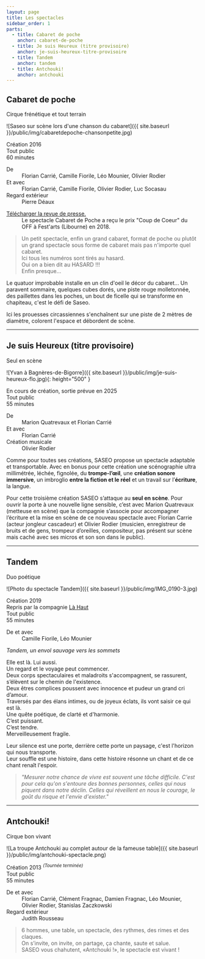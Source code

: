 ```yaml
---
layout: page
title: Les spectacles
sidebar_order: 1
parts:
  - title: Cabaret de poche
    anchor: cabaret-de-poche
  - title: Je suis Heureux (titre provisoire)
    anchor: je-suis-heureux-titre-provisoire
  - title: Tandem
    anchor: tandem
  - title: Antchouki!
    anchor: antchouki
---
```


## Cabaret de poche
<span class="subtitle">Cirque frénétique et tout terrain</span>

![Saseo sur scène lors d'une chanson du cabaret]({{ site.baseurl }}/public/img/cabaretdepoche-chansonpetite.jpg)

<div class="message">
  <div class="mb-1">
    <i class="mx-1 fa fa-fw fa-lg fa-calendar-o" aria-hidden="true"></i><span class="ml-1">Création 2016</span>
  </div>
  <div class="mb-1">
    <i class="mx-1 fa fa-fw fa-lg fa-info-circle" aria-hidden="true"></i><span class="ml-1">Tout public</span>
  </div>
  <div class="mb-1">
    <i class="mx-1 fa fa-fw fa-lg fa-clock-o" aria-hidden="true"></i><span class="ml-1">60 minutes</span>
  </div>
  <dl class="ml-2 mb-1">
    <dt>De </dt>
    <dd>Florian Carrié, Camille Fiorile, Léo Mounier, Olivier Rodier</dd>
    <dt>Et avec </dt>
    <dd>Florian Carrié, Camille Fiorile, Olivier Rodier, Luc Socasau </dd>
    <dt>Regard extérieur</dt>
    <dd class="mb-0">Pierre Déaux</dd>
  </dl>
  <div class="mt-2 ml-2 mb-0">
    <a title="Revue de presse Saseo pour Cabaret de Poche" href="/public/pdf/revue-presse-saseo-cabaret-de-poche.pdf" target="_blank">Télécharger la revue de presse.</a>
    
   <dd>Le spectacle Cabaret de Poche a reçu le prix "Coup de Coeur" du OFF à Fest'arts (Libourne) en 2018.</dd>
  </div>
    
</div>

> ​Un petit spectacle, enfin un grand cabaret, format de poche ou plutôt un grand spectacle sous forme de cabaret mais pas n'importe quel cabaret.  
> Ici tous les numéros sont tirés au hasard.  
> Oui on a bien dit au HASARD !!!  
> Enfin presque...

Le quatuor improbable installe en un clin d'oeil le décor du cabaret... Un paravent sommaire, quelques cubes dorés, une piste rouge molletonnée, des paillettes dans les poches, un bout de ficelle qui se transforme en chapiteau, c'est le défi de Saseo.

Ici les prouesses circassiennes s'enchaînent sur une piste de 2 mètres de diamètre, colorent l'espace et débordent de scène. 

---

## Je suis Heureux (titre provisoire)
<span class="subtitle">Seul en scène</span>

![Yvan à Bagnères-de-Bigorre]({{ site.baseurl }}/public/img/je-suis-heureux-flo.jpg){: height="500" }

<div class="message">
  <div class="mb-1">
    <i class="mx-1 fa fa-fw fa-lg fa-calendar-o" aria-hidden="true"></i><span class="ml-1">En cours de création, sortie prévue en 2025</span>
  </div>
  <div class="mb-1">
    <i class="mx-1 fa fa-fw fa-lg fa-info-circle" aria-hidden="true"></i><span class="ml-1">Tout public</span>
  </div>
  <div class="mb-1">
    <i class="mx-1 fa fa-fw fa-lg fa-clock-o" aria-hidden="true"></i><span class="ml-1">55 minutes</span>
  </div>
  <dl class="ml-2 mb-0">
    <dt>De </dt>
    <dd>Marion Quatrevaux et Florian Carrié</dd>
    <dt>Et avec </dt>
    <dd>Florian Carrié</dd>
    <dt>Création musicale</dt>
    <dd class="mb-0">Olivier Rodier</dd>
  </dl>
</div>

Comme pour toutes ses créations, SASEO propose un spectacle adaptable
et transportable. Avec en bonus pour cette création une scénographie ultra millimétrée,
léchée, fignolée, du **trompe-l’œil**, une **création sonore immersive**, un imbroglio **entre la
fiction et le réel** et un travail sur l’**écriture**, la langue.

Pour cette troisième création SASEO s’attaque au **seul en scène**. Pour ouvrir la porte
à une nouvelle ligne sensible, c’est avec Marion Quatrevaux (metteuse en scène)
que la compagnie s’associe pour accompagner l’écriture et la mise en scène de ce nouveau
spectacle avec Florian Carrie (acteur jongleur cascadeur) et Olivier Rodier (musicien,
enregistreur de bruits et de gens, trompeur d’oreilles, compositeur, pas présent sur scène mais
caché avec ses micros et son son dans le public).

---

## Tandem
<span class="subtitle">Duo poétique</span>

![Photo du spectacle Tandem]({{ site.baseurl }}/public/img/IMG_0190-3.jpg)

<div class="message">
  <div class="mb-1">
    <i class="mx-1 fa fa-fw fa-lg fa-calendar-o" aria-hidden="true"></i><span class="ml-1">Création 2019</span>
  </div>
  <div class="mb-1">
    <i class="mx-1 fa fa-fw fa-lg fa-child" aria-hidden="true"></i><span class="ml-1">Repris par la compagnie <a href="https://cielahaut.fr">Là Haut</a></span>
  </div>
  <div class="mb-1">
    <i class="mx-1 fa fa-fw fa-lg fa-info-circle" aria-hidden="true"></i><span class="ml-1">Tout public</span>
  </div>
  <div class="mb-1">
    <i class="mx-1 fa fa-fw fa-lg fa-clock-o" aria-hidden="true"></i><span class="ml-1">55 minutes</span>
  </div>
  <dl class="ml-2 mb-1">
    <dt>De et avec</dt>
    <dd class="mb-0">Camille Fiorile, Léo Mounier</dd>
  </dl>
  <div class="mt-2 ml-2 mb-0">
    <em>Tandem, un envol sauvage vers les sommets</em>
  </div>
</div>

Elle est là. Lui aussi.  
Un regard et le voyage peut commencer.  
Deux corps spectaculaires et maladroits s'accompagnent, se rassurent, s’élèvent sur le chemin de l'existence.  
Deux êtres complices poussent avec innocence et pudeur un grand cri d’amour.  
Traversés par des élans intimes, ou de joyeux éclats, ils vont saisir ce qui est là.  
Une quête poétique, de clarté et d'harmonie.  
C’est puissant.  
C’est tendre.  
Merveilleusement fragile.  

Leur silence est une porte, derrière cette porte un paysage, c'est l'horizon qui nous transporte.  
Leur souffle est une histoire, dans cette histoire résonne un chant et de ce chant renaît l'espoir.  

> <em>"Mesurer notre chance de vivre est souvent une tâche difficile. 
C'est pour cela qu'on s'entoure des bonnes personnes, celles qui nous piquent dans notre déclin.
Celles qui réveillent en nous le courage, le goût du risque et l'envie d'exister."</em>

---

## Antchouki!
<span class="subtitle">Cirque bon vivant</span>

![La troupe Antchouki au complet autour de la fameuse table]({{ site.baseurl }}/public/img/antchouki-spectacle.png)

<div class="message">
  <div class="mb-1">
    <i class="mx-1 fa fa-fw fa-lg fa-calendar-o" aria-hidden="true"></i><span class="ml-1">Création 2013 <sup><em>(Tournée terminée)</em></sup></span>
  </div>
  <div class="mb-1">
    <i class="mx-1 fa fa-fw fa-lg fa-info-circle" aria-hidden="true"></i><span class="ml-1">Tout public</span>
  </div>
  <div class="mb-1">
    <i class="mx-1 fa fa-fw fa-lg fa-clock-o" aria-hidden="true"></i><span class="ml-1">55 minutes</span>
  </div>
  <dl class="ml-2 mb-0">
    <dt>De et avec</dt>
    <dd>Florian Carrié, Clément Fragnac, Damien Fragnac, Léo Mounier, Olivier Rodier, Stanislas Zaczkowski</dd>
    <dt>Regard extérieur</dt>
    <dd class="mb-0">Judith Rousseau</dd>
  </dl>
</div>

> 6 hommes, une table, un spectacle, des rythmes, des rimes et des claques.  
> On s’invite, on invite, on partage, ça chante, saute et salue.  
> SASEO vous chahutent, «Antchouki !», le spectacle est vivant !

